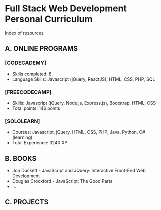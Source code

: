 # Full Stack Web Development Personal Curriculum
Index of resources

## A. ONLINE PROGRAMS

### [CODECADEMY]
- Skills completed: 8
- Language Skills: Javascript (jQuery, ReactJS), HTML, CSS, PHP, SQL

### [FREECODECAMP]
- Skills: Javascript (jQuery, Node.js, Express.js), Bootstrap, HTML, CSS
- Total points: 146 points

### [SOLOLEARN]
- Courses: Javascript, jQuery, HTML, CSS, PHP; Java, Python, C# (learning) 
- Total Experience: 3240 XP


## B. BOOKS
- Jon Duckett - JavaScript and JQuery: Interactive Front-End Web Development
- Douglas Crockford - JavaScript: The Good Parts
- ...


## C. PROJECTS

